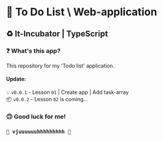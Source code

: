 # 📝 To Do List \ Web-application #
## ♻️ It-Incubator | TypeScript ##
### ❓ What's this app? ###
This repository for my 'Todo list' application. 

#### Update: ####
💡 `v0.0.1` - Lesson `01` | Create app | Add task-array  
📦 `v0.0.2` - Lesson `02` is coming...



### 🙃 Good luck for me! ###
### `🚀 vjuuuuuuhhhhhhhhh 🚀` ###
